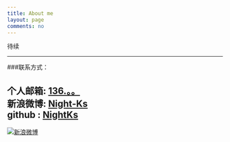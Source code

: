 ```yaml
---
title: About me
layout: page
comments: no
---
```


待续

----

###联系方式：        

个人邮箱: [136.。。](mailto:1361434385@qq.com)     
新浪微博: [Night-Ks](http://weibo.com/u/5027640006/home)	    
github : [NightKs](https://github.com/NightKs)        
----


[![新浪微博](http://service.t.sina.com.cn/widget/qmd/1713195262/f78fbcd2/1.png)](http://weibo.com/u/5027640006/home)